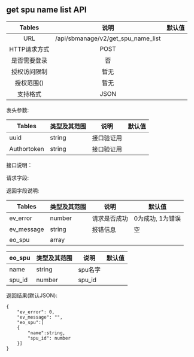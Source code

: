 
## get spu name list API


|  Tables  |          说明          | 默认值  |
| :------: | :------------------: | :--: |
|   URL    | /api/sbmanage/v2/get_spu_name_list |      |
| HTTP请求方式 |         POST          |      |
|  是否需要登录  |          否           |      |
|  授权访问限制  |          暂无          |      |
|  授权范围()  |          暂无          |      |
|   支持格式   |         JSON         |      |


表头参数:

| Tables | 类型及其范围 | 说明    | 默认值  |
| ------ | ------ | ----- | ---- |
| uuid   | string | 接口验证用 |      |
| Authortoken   | string | 接口验证用 |      |

接口说明：


请求字段:


返回字段说明:

| Tables     | 类型及其范围 | 说明       | 默认值        |
| ---------- | ------ | -------- | ---------- |
| ev_error   | number | 请求是否成功   | 0为成功, 1为错误 |
| ev_message | string | 报错信息     | 空          |
| eo_spu  | array  |       |          |

| eo_spu     | 类型及其范围 | 说明       | 默认值        |
| ---------- | ------ | -------- | ---------- |
| name   | string | spu名字   ||
| spu_id | number | spu_id     |         |


返回结果(默认JSON): 
```
{
    "ev_error": 0,
    "ev_message": "",
    "eo_spu":[
    {
        "name":string,
        "spu_id": number
    }]
}
```

